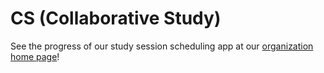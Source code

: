 # CS (Collaborative Study)

See the progress of our study session scheduling app at our <a href="https://collaborativestudy.github.io/"> organization home page</a>!
